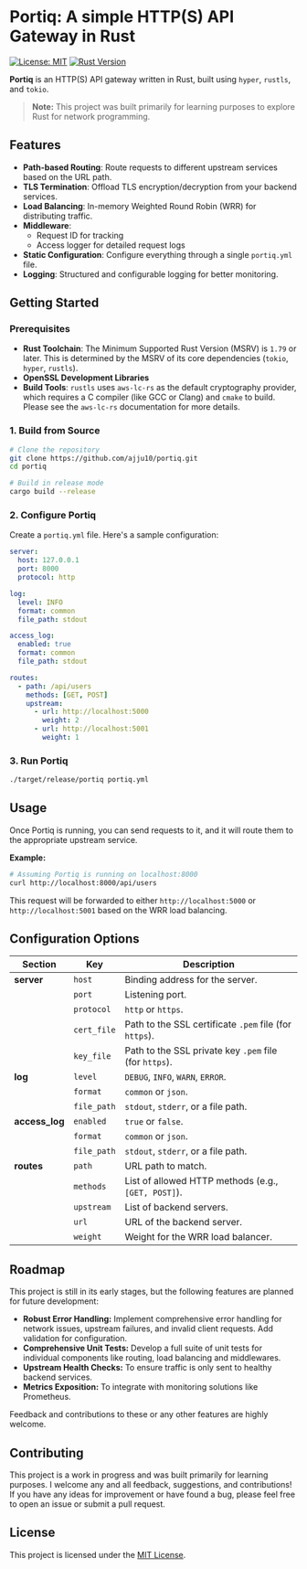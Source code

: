 # Portiq: A simple HTTP(S) API Gateway in Rust

[![License: MIT](https://img.shields.io/badge/License-MIT-yellow.svg)](https://opensource.org/licenses/MIT)
[![Rust Version](https://img.shields.io/badge/rust-1.79%2B-orange.svg)](https://www.rust-lang.org/)

**Portiq** is an HTTP(S) API gateway written in Rust, built using `hyper`, `rustls`, and `tokio`.

> **Note:** This project was built primarily for learning purposes to explore Rust for network programming.

## Features

- **Path-based Routing**: Route requests to different upstream services based on the URL path.
- **TLS Termination**: Offload TLS encryption/decryption from your backend services.
- **Load Balancing**: In-memory Weighted Round Robin (WRR) for distributing traffic.
- **Middleware**:
  - Request ID for tracking
  - Access logger for detailed request logs
- **Static Configuration**: Configure everything through a single `portiq.yml` file.
- **Logging**: Structured and configurable logging for better monitoring.

## Getting Started

### Prerequisites

- **Rust Toolchain**: The Minimum Supported Rust Version (MSRV) is `1.79` or later. This is determined by the MSRV of its core dependencies (`tokio`, `hyper`, `rustls`).
- **OpenSSL Development Libraries**
- **Build Tools**: `rustls` uses `aws-lc-rs` as the default cryptography provider, which requires a C compiler (like GCC or Clang) and `cmake` to build. Please see the `aws-lc-rs` documentation for more details.

### 1. Build from Source

```bash
# Clone the repository
git clone https://github.com/ajju10/portiq.git
cd portiq

# Build in release mode
cargo build --release
```

### 2. Configure Portiq

Create a `portiq.yml` file. Here's a sample configuration:

```yaml
server:
  host: 127.0.0.1
  port: 8000
  protocol: http

log:
  level: INFO
  format: common
  file_path: stdout

access_log:
  enabled: true
  format: common
  file_path: stdout

routes:
  - path: /api/users
    methods: [GET, POST]
    upstream:
      - url: http://localhost:5000
        weight: 2
      - url: http://localhost:5001
        weight: 1
```

### 3. Run Portiq

```bash
./target/release/portiq portiq.yml
```

## Usage

Once Portiq is running, you can send requests to it, and it will route them to the appropriate upstream service.

**Example:**

```bash
# Assuming Portiq is running on localhost:8000
curl http://localhost:8000/api/users
```

This request will be forwarded to either `http://localhost:5000` or `http://localhost:5001` based on the WRR load balancing.

## Configuration Options

| Section        | Key         | Description                                            |
|----------------|-------------|--------------------------------------------------------|
| **server**     | `host`      | Binding address for the server.                        |
|                | `port`      | Listening port.                                        |
|                | `protocol`  | `http` or `https`.                                     |
|                | `cert_file` | Path to the SSL certificate `.pem` file (for `https`). |
|                | `key_file`  | Path to the SSL private key `.pem` file (for `https`). |
| **log**        | `level`     | `DEBUG`, `INFO`, `WARN`, `ERROR`.                      |
|                | `format`    | `common` or `json`.                                    |
|                | `file_path` | `stdout`, `stderr`, or a file path.                    |
| **access_log** | `enabled`   | `true` or `false`.                                     |
|                | `format`    | `common` or `json`.                                    |
|                | `file_path` | `stdout`, `stderr`, or a file path.                    |
| **routes**     | `path`      | URL path to match.                                     |
|                | `methods`   | List of allowed HTTP methods (e.g., `[GET, POST]`).    |
|                | `upstream`  | List of backend servers.                               |
|                | `url`       | URL of the backend server.                             |
|                | `weight`    | Weight for the WRR load balancer.                      |

## Roadmap

This project is still in its early stages, but the following features are planned for future development:

- **Robust Error Handling:** Implement comprehensive error handling for network issues, upstream failures, and invalid client requests. Add validation for configuration.
- **Comprehensive Unit Tests:** Develop a full suite of unit tests for individual components like routing, load balancing and middlewares.
- **Upstream Health Checks:** To ensure traffic is only sent to healthy backend services.
- **Metrics Exposition:** To integrate with monitoring solutions like Prometheus.

Feedback and contributions to these or any other features are highly welcome.

## Contributing

This project is a work in progress and was built primarily for learning purposes. I welcome any and all feedback, suggestions, and contributions! If you have any ideas for improvement or have found a bug, please feel free to open an issue or submit a pull request.

## License

This project is licensed under the [MIT License](LICENSE).
